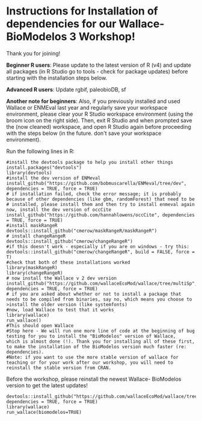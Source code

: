 # Instructions for Installation of dependencies for our Wallace-BioModelos 3 Workshop!
Thank you for joining!

**Beginner R users**: Please update to the latest version of R (v4) and update all packages (in R Studio go to tools - check for package updates) before starting with the installation steps below.

**Advanced R users**: Update rgbif, paleobioDB, sf

**Another note for beginners**: Also, if you previously installed and used Wallace or ENMEval last year and regularly save your workspace environment, please clear your R Studio workspace environment (using the broom icon on the right side). Then, exit R Studio and when prompted save the (now cleaned) workspace, and open R Studio again before proceeding with the steps below (in the future. don't save your workspace environment).

Run the following lines in R:
```{r}
#install the devtools package to help you install other things
install.packages("devtools")
library(devtools)
#install the dev version of ENMeval
install_github("https://github.com/bobmuscarella/ENMeval/tree/dev", dependencies = TRUE, force = TRUE)
# if installation failed, check the error message; it is probably because of other dependencies (like gbm, randomForest) that need to be
# installed, please install them and then try to install enmeval again now, install the dev version of occCite
install_github("https://github.com/hannahlowens/occCite", dependencies = TRUE, force = TRUE)
#install maskRangeR
devtools::install_github("cmerow/maskRangeR/maskRangeR")
# install changeRangeR
devtools::install_github("cmerow/changeRangeR")
#if this doesn't work - especially if you are on windows - try this:
devtools::install_github("cmerow/changeRangeR", build = FALSE, force = T)
#check that both of these installations worked
library(maskRangeR)
library(changeRangeR)
# now install the Wallace v 2 dev version
install_github("https://github.com/wallaceEcoMod/wallace/tree/multiSp", dependencies = TRUE, force = TRUE)
# if you are asked about whether or not to install a package that needs to be compiled from binaries, say no, which means you choose to >install the older version (like systemfonts)
#now, load Wallace to test that it works
library(wallace)
run_wallace()
#This should open Wallace
#Stop here - We will run one more line of code at the beginning of bug testing for you to install the "BioModelos" version of Wallace,
which is almost done (!). Thank you for installing all of these first, to make the installation of the BioModelos version much faster (re: dependencies).
#Note: if you want to use the more stable version of wallace for teaching or for your work after our workshop, you will need to reinstall the stable version from CRAN.
```

Before the workshop, please reinstall the newest Wallace- BioModelos version to get the latest updates!
```{r}
devtools::install_github("https://github.com/wallaceEcoMod/wallace/tree/biomodelos", dependencies = TRUE, force = TRUE)
library(wallace)
run_wallace(biomodelos=TRUE)
```


